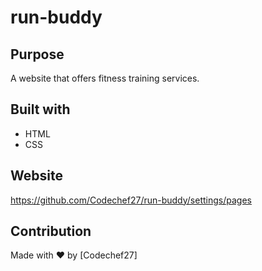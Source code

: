# run-buddy

## Purpose
A website that offers fitness training services.

## Built with
* HTML
* CSS

## Website 
https://github.com/Codechef27/run-buddy/settings/pages

## Contribution
Made with ♥ by [Codechef27]
